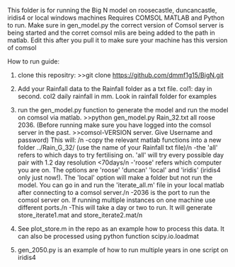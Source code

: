 This folder is for running the Big N model on roosecastle, duncancastle, iridis4 or local windows machines
Requires COMSOL MATLAB and Python to run. Make sure in gen_model.py the correct version of Comsol server is being started and the corret comsol mlis
are being added to the path in matlab. Edit this after you pull it to make sure your machine has this version of comsol

How to run guide:
1) clone this repositry: >>git clone https://github.com/dmmf1g15/BigN.git
2) Add your Rainfall data to the Rainfall folder as a txt file. col1: day in second. col2 daily rainfall in mm. Look in rainfall folder for examples
3) run the gen_model.py function to generate the model and run the model on comsol via matlab. >>python gen_model.py Rain_32.txt all roose 2036. (Before running make sure you have logged into the comsol server in the past. >>comsol-VERSION server. Give Username and password)
  This will: /n
  -copy the relevant matlab functions into a new folder ../Rain_G_32/ (use the name of your Rainfall txt file)/n
  -the 'all' refers to which days to try fertilising on. 'all' will try every possible day pair with 1.2 day resolution <70days/n
  -'roose' refers which computer you are on. The options are 'roose' 'duncan' 'local' and 'iridis' (iridis4 only just now!). The 'local' option will make a     folder but not run the model. You can go in and run the 'iterate_all.m' file in your local matlab after connecting to a comsol server./n
  -2036 is the port to run the comsol server on. If running multiple instances on one machine use different ports./n
  -This will take a day or two to run. It will generate store_iterate1.mat and store_iterate2.mat/n
  
4) See plot_store.m in the repo as an example how to process this data. It can also be processed using python function scipy.io.loadmat
5) gen_2050.py is an example of how to run multiple years in one script on iridis4
  
  
